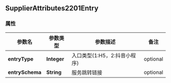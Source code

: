 <a name="SupplierAttributes2201Entry"></a>
## SupplierAttributes2201Entry
### 属性
参数名 | 参数类型 | 参数描述 | 备注
------------ | ------------- | ------------- | -------------
**entryType** | **Integer** | 入口类型(1:H5，2:抖音小程序) |  optional
**entrySchema** | **String** | 服务跳转链接 |  optional



